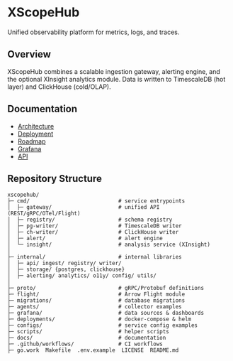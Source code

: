 # XScopeHub

Unified observability platform for metrics, logs, and traces.

## Overview

XScopeHub combines a scalable ingestion gateway, alerting engine, and the optional XInsight analytics module. Data is written to TimescaleDB (hot layer) and ClickHouse (cold/OLAP).

## Documentation

- [Architecture](docs/architecture.md)
- [Deployment](docs/deployment.md)
- [Roadmap](docs/roadmap.md)
- [Grafana](docs/grafana.md)
- [API](docs/api.md)

## Repository Structure

```
xscopehub/
├─ cmd/                            # service entrypoints
│  ├─ gateway/                     # unified API (REST/gRPC/OTel/Flight)
│  ├─ registry/                    # schema registry
│  ├─ pg-writer/                   # TimescaleDB writer
│  ├─ ch-writer/                   # ClickHouse writer
│  ├─ alert/                       # alert engine
│  └─ insight/                     # analysis service (XInsight)
│
├─ internal/                       # internal libraries
│  ├─ api/ ingest/ registry/ writer/
│  ├─ storage/ {postgres, clickhouse}
│  ├─ alerting/ analytics/ o11y/ config/ utils/
│
├─ proto/                          # gRPC/Protobuf definitions
├─ flight/                         # Arrow Flight module
├─ migrations/                     # database migrations
├─ agents/                         # collector examples
├─ grafana/                        # data sources & dashboards
├─ deployments/                    # docker-compose & helm
├─ configs/                        # service config examples
├─ scripts/                        # helper scripts
├─ docs/                           # documentation
├─ .github/workflows/              # CI workflows
├─ go.work  Makefile  .env.example  LICENSE  README.md
```

